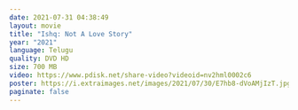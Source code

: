 ```yaml
---
date: 2021-07-31 04:38:49
layout: movie
title: "Ishq: Not A Love Story"
year: "2021"
language: Telugu
quality: DVD HD
size: 700 MB
video: https://www.pdisk.net/share-video?videoid=nv2hml0002c6
poster: https://i.extraimages.net/images/2021/07/30/E7hb8-dVoAMjIzT.jpg
paginate: false
---
```

